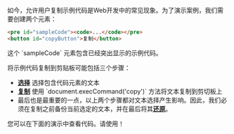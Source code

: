 如今，允许用户复制示例代码是Web开发中的常见现象。为了演示案例，我们需要创建两个元素：

~~~ html
<pre id="sampleCode"><code>...</code></pre>
<button id="copyButton">复制</button>
~~~
这个 \`sampleCode\` 元素包含已经突出显示的示例代码。

将示例代码复制到剪贴板可能包括三个步骤：

* [**选择**](/select-the-text-content-of-an-element) 选择包含代码元素的文本
* [**复制**](/copy-text-to-the-clipboard) 使用 \`document.execCommand('copy')\` 方法将文本复制到剪切板上
* 最后也是最重要的一点，以上两个步骤都对文本选择产生影响。因此，我们必须在复制之前备份当前选定的文本，并在最后将其[**还原**](/save-and-restore-the-text-selection)。

您可以在下面的演示中查看代码。请使用！

